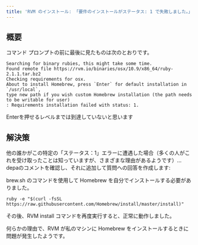 ```yaml
---
title: 'RVM のインストール: 「要件のインストールがステータス: 1 で失敗しました。」'
---
```


## 概要
コマンド プロンプトの前に最後に見たものは次のとおりです。

```
Searching for binary rubies, this might take some time.
Found remote file https://rvm.io/binaries/osx/10.9/x86_64/ruby-2.1.1.tar.bz2
Checking requirements for osx.
About to install Homebrew, press `Enter` for default installation in `/usr/local`,
type new path if you wish custom Homebrew installation (the path needs to be writable for user)
: Requirements installation failed with status: 1.

```
Enterを押せるレベルまでは到達していないと思います

## 解決策
他の誰かがこの特定の「ステータス：1」エラーに遭遇した場合（多くの人がこれを受け取ったことは知っていますが、さまざまな理由があるようです）... depaのコメントを確認し、それに追加して質問への回答を作成します:

brew.sh のコマンドを使用して Homebrew を自分でインストールする必要がありました。

```
ruby -e "$(curl -fsSL https://raw.githubusercontent.com/Homebrew/install/master/install)"

```
その後、RVM install コマンドを再度実行すると、正常に動作しました。

何らかの理由で、RVM が私のマシンに Homebrew をインストールするときに問題が発生したようです。

